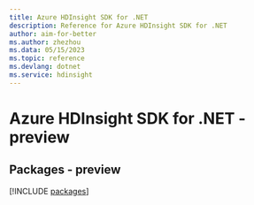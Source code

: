 ```yaml
---
title: Azure HDInsight SDK for .NET
description: Reference for Azure HDInsight SDK for .NET
author: aim-for-better
ms.author: zhezhou
ms.data: 05/15/2023
ms.topic: reference
ms.devlang: dotnet
ms.service: hdinsight
---
```

# Azure HDInsight SDK for .NET - preview
## Packages - preview
[!INCLUDE [packages](hdinsight-index.md)]